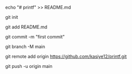echo "# printf" >> README.md

git init

git add README.md

git commit -m "first commit"

git branch -M main

git remote add origin https://github.com/kasiye12/printf.git

git push -u origin main
